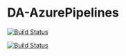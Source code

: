 # DA-AzurePipelines

[![Build Status](https://dev.azure.com/cieszynski/DA-AzurePipelines/_apis/build/status/DA-Program-CI-backend?branchName=master)](https://dev.azure.com/cieszynski/DA-AzurePipelines/_build/latest?definitionId=6&branchName=master)

[![Build Status](https://dev.azure.com/cieszynski/DA-AzurePipelines/_apis/build/status/DA-Program-CI-frontend?branchName=master)](https://dev.azure.com/cieszynski/DA-AzurePipelines/_build/latest?definitionId=8&branchName=master)
